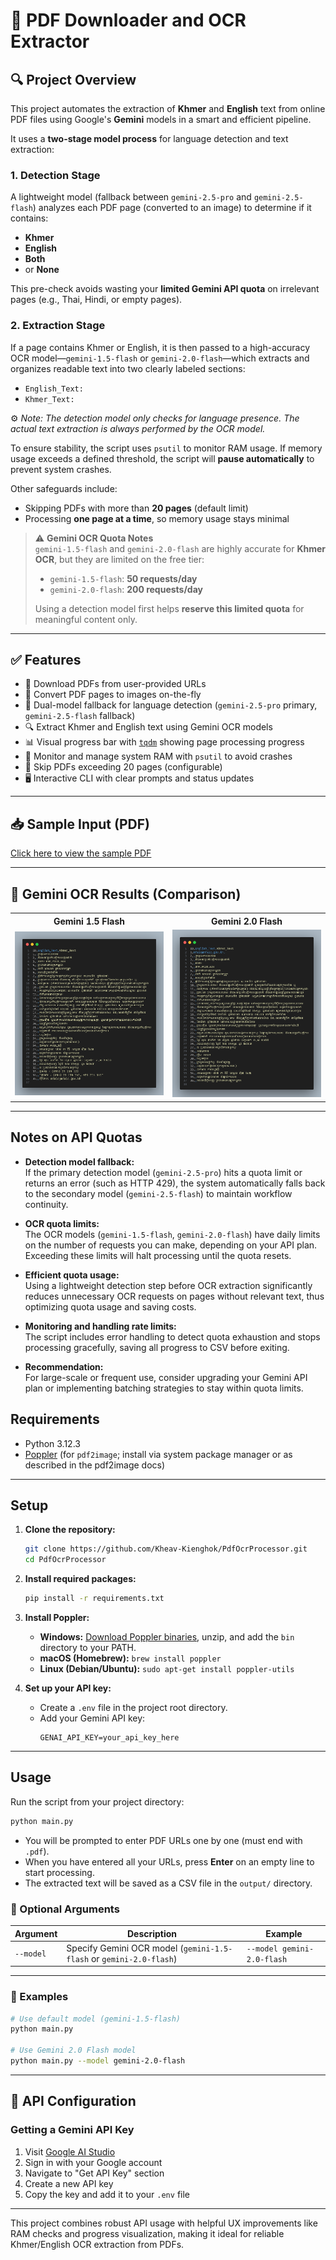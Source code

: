# 📄 PDF Downloader and OCR Extractor

## 🔍 Project Overview

This project automates the extraction of **Khmer** and **English** text from online PDF files using Google's **Gemini** models in a smart and efficient pipeline.

It uses a **two-stage model process** for language detection and text extraction:

### 1. **Detection Stage**  
A lightweight model (fallback between `gemini-2.5-pro` and `gemini-2.5-flash`) analyzes each PDF page (converted to an image) to determine if it contains:  
- **Khmer**  
- **English**  
- **Both**  
- or **None**  

This pre-check avoids wasting your **limited Gemini API quota** on irrelevant pages (e.g., Thai, Hindi, or empty pages).

### 2. **Extraction Stage**  
If a page contains Khmer or English, it is then passed to a high-accuracy OCR model—`gemini-1.5-flash` or `gemini-2.0-flash`—which extracts and organizes readable text into two clearly labeled sections:
- `English_Text:`
- `Khmer_Text:`

⚙️ *Note: The detection model only checks for language presence. The actual text extraction is always performed by the OCR model.*

To ensure stability, the script uses `psutil` to monitor RAM usage. If memory usage exceeds a defined threshold, the script will **pause automatically** to prevent system crashes.

Other safeguards include:
- Skipping PDFs with more than **20 pages** (default limit)
- Processing **one page at a time**, so memory usage stays minimal

> ⚠️ **Gemini OCR Quota Notes**  
> `gemini-1.5-flash` and `gemini-2.0-flash` are highly accurate for **Khmer OCR**, but they are limited on the free tier:  
> - `gemini-1.5-flash`: **50 requests/day**  
> - `gemini-2.0-flash`: **200 requests/day**  
>  
> Using a detection model first helps **reserve this limited quota** for meaningful content only.


---

## ✅ Features


- 🔗 Download PDFs from user-provided URLs  
- 📄 Convert PDF pages to images on-the-fly  
- 🤖 Dual-model fallback for language detection (`gemini-2.5-pro` primary, `gemini-2.5-flash` fallback)  
- 🔍 Extract Khmer and English text using Gemini OCR models  
- 📊 Visual progress bar with [`tqdm`](https://github.com/tqdm/tqdm) showing page processing progress  
- 💾 Monitor and manage system RAM with `psutil` to avoid crashes  
- 🚫 Skip PDFs exceeding 20 pages (configurable)  
- 🖥️ Interactive CLI with clear prompts and status updates  

---

## 📥 Sample Input (PDF)

[Click here to view the sample PDF](https://mfaic.gov.kh/files/uploads/0YS4PAUIQFCD/សេចក្តីជូនដំណឹង_ស្តីពីកាដេញថ្លៃការផ្គត់ផ្គង់ប្រងឥន្ធនៈ.pdf)

---

## 🧠 Gemini OCR Results (Comparison)

<div align="center">

<table>
  <tr>
    <th style="text-align: center;">Gemini 1.5 Flash</th>
    <th style="text-align: center;">Gemini 2.0 Flash</th>
  </tr>
  <tr>
    <td align="center">
      <img src="images/result-1.5-flash.png" alt="Gemini 1.5 Flash OCR Result" width="300">
    </td>
    <td align="center">
      <img src="images/result-2.0-flash.png" alt="Gemini 2.0 Flash OCR Result" width="300">
    </td>
  </tr>
</table>

</div>

---

## Notes on API Quotas 

- **Detection model fallback:**  
  If the primary detection model (`gemini-2.5-pro`) hits a quota limit or returns an error (such as HTTP 429), the system automatically falls back to the secondary model (`gemini-2.5-flash`) to maintain workflow continuity.

- **OCR quota limits:**  
  The OCR models (`gemini-1.5-flash`, `gemini-2.0-flash`) have daily limits on the number of requests you can make, depending on your API plan. Exceeding these limits will halt processing until the quota resets.

- **Efficient quota usage:**  
  Using a lightweight detection step before OCR extraction significantly reduces unnecessary OCR requests on pages without relevant text, thus optimizing quota usage and saving costs.

- **Monitoring and handling rate limits:**  
  The script includes error handling to detect quota exhaustion and stops processing gracefully, saving all progress to CSV before exiting.

- **Recommendation:**  
  For large-scale or frequent use, consider upgrading your Gemini API plan or implementing batching strategies to stay within quota limits.


## Requirements

- Python 3.12.3 
- [Poppler](https://github.com/oschwartz10612/poppler-windows) (for `pdf2image`; install via system package manager or as described in the pdf2image docs)

---

## Setup

1. **Clone the repository:**
    ```bash
    git clone https://github.com/Kheav-Kienghok/PdfOcrProcessor.git
    cd PdfOcrProcessor
    ```

2. **Install required packages:**
    ```bash
    pip install -r requirements.txt
    ```

3. **Install Poppler:**
    - **Windows:** [Download Poppler binaries](https://github.com/oschwartz10612/poppler-windows/releases/), unzip, and add the `bin` directory to your PATH.
    - **macOS (Homebrew):** `brew install poppler`
    - **Linux (Debian/Ubuntu):** `sudo apt-get install poppler-utils`

4. **Set up your API key:**
    - Create a `.env` file in the project root directory.
    - Add your Gemini API key:
      ```
      GENAI_API_KEY=your_api_key_here
      ```
---

## Usage

Run the script from your project directory:

```bash
python main.py
```

- You will be prompted to enter PDF URLs one by one (must end with `.pdf`).
- When you have entered all your URLs, press **Enter** on an empty line to start processing.
- The extracted text will be saved as a CSV file in the `output/` directory.

### 🔧 Optional Arguments

| Argument    | Description                                                  | Example                              |
|-------------|--------------------------------------------------------------|--------------------------------------|
| `--model`   | Specify Gemini OCR model (`gemini-1.5-flash` or `gemini-2.0-flash`) | `--model gemini-2.0-flash`           |

---

### 📌 Examples

```bash
# Use default model (gemini-1.5-flash)
python main.py

# Use Gemini 2.0 Flash model
python main.py --model gemini-2.0-flash
```

---

## 🔧 API Configuration

### Getting a Gemini API Key

1. Visit [Google AI Studio](https://aistudio.google.com/)
2. Sign in with your Google account
3. Navigate to "Get API Key" section
4. Create a new API key
5. Copy the key and add it to your `.env` file

---

This project combines robust API usage with helpful UX improvements like RAM checks and progress visualization, making it ideal for reliable Khmer/English OCR extraction from PDFs.

